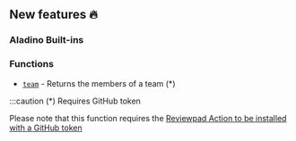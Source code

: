 ## New features :fire: 

### Aladino Built-ins

### Functions
- [`team`](/docs/reviewpad-file-specification/aladino-specification/aladino-built-ins#team) - Returns the members of a team (*)

:::caution (*) Requires GitHub token

Please note that this function requires the [Reviewpad Action to be installed with a GitHub token](/docs/installation/install-reviewpad-github-action-with-a-github-token)
